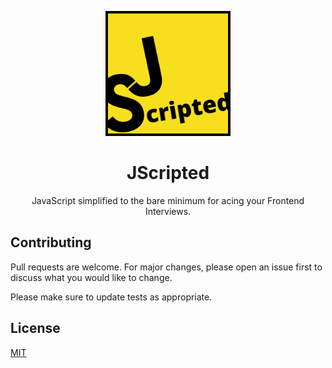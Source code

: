 <p  align="center">
  <img src="static/img/logo.png" alt="JScripted" width="200"/>

 <h1 align="center">JScripted</h1>
 <p align="center">JavaScript simplified to the bare minimum for acing your Frontend Interviews.</p>
</p>


## Contributing
Pull requests are welcome. For major changes, please open an issue first to discuss what you would like to change.

Please make sure to update tests as appropriate.

## License
[MIT](https://choosealicense.com/licenses/mit/)
